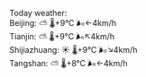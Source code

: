 Today weather:  
Beijing: ⛅️  🌡️+9°C 🌬️←4km/h  
Tianjin: ⛅️  🌡️+9°C 🌬️↖4km/h  
Shijiazhuang: ☀️   🌡️+9°C 🌬️↘4km/h  
Tangshan: ⛅️  🌡️+8°C 🌬️←4km/h  
